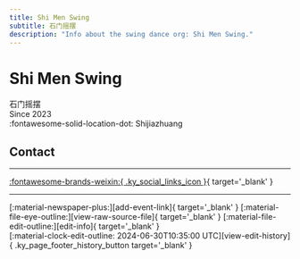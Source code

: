 ```yaml
---
title: Shi Men Swing
subtitle: 石门摇摆
description: "Info about the swing dance org: Shi Men Swing."
---
```


# Shi Men Swing

石门摇摆  
Since 2023  
:fontawesome-solid-location-dot: Shijiazhuang  


## Contact


---

 [:fontawesome-brands-weixin:{ .ky_social_links_icon }](# "石门摇摆Swing"){ target='_blank' }

---

<div class="ky_page_footer" markdown>
<div class="ky_page_footer_trailing" markdown="span">
[:material-newspaper-plus:][add-event-link]{ target='_blank' }
[:material-file-eye-outline:][view-raw-source-file]{ target='_blank' }
[:material-file-edit-outline:][edit-info]{ target='_blank' }
</div>
<div class="ky_page_footer_leading" markdown="span">
[:material-clock-edit-outline: 2024-06-30T10:35:00 UTC][view-edit-history]{ .ky_page_footer_history_button target='_blank' }
</div>
</div>

[add-event-link]: https://github.com/swingdance/events/issues/new?assignees=&labels=add+event&projects=&template=02-add_entity.yml&title=%5Bzh_CN%5D%20%3CName%3E&region=zh_CN&province=Hebei&city=Shijiazhuang&org_id=shi-men-swing "Add Event"
[view-raw-source-file]: https://github.com/swingdance/orgs/blob/main/zh_CN/shi-men-swing.json "View Raw Source File"
[edit-info]: https://github.com/swingdance/orgs/issues/new?assignees=&labels=update+org&projects=&template=03-update_entity.yml&title=%5Bzh_CN%5D%20Shi%20Men%20Swing&region=zh_CN&id=shi-men-swing&name=Shi%20Men%20Swing "Edit Info"

[view-edit-history]: https://github.com/swingdance/orgs/commits/main/zh_CN/shi-men-swing.json "View Edit History"
